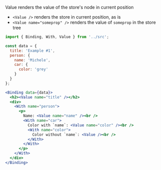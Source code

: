 Value renders the value of the store's node in current position

- `<Value />` renders the store in current position, as is
- `<Value name="someprop" />` renders the value of `someprop` in the store tree

```jsx
import { Binding, With, Value } from '../src';

const data = {
  title: 'Example #1',
  person: {
    name: 'Michele',
    car: {
      color: 'grey'
    }
  }
};

<Binding data={data}>
  <h2><Value name="title" /></h2>
  <div>
    <With name="person">
      <p>
        Name: <Value name="name" /><br />
        <With name="car">
          Color with `name`: <Value name="color" /><br />
          <With name="color">
            Color without `name`: <Value /><br />
          </With>
        </With>
      </p>
    </With>
  </div>
</Binding>
```